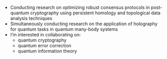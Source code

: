 - Conducting research on optimizing robust consensus protocols in post-quantum cryptography using persistent homology and topological data analysis techniques
- Simultaneously conducting research on the application of holography for quantum tasks in quantum many-body systems
- I’m interested in collaborating on:
  - quantum cryptography
  - quantum error correction
  - quantum information theory

